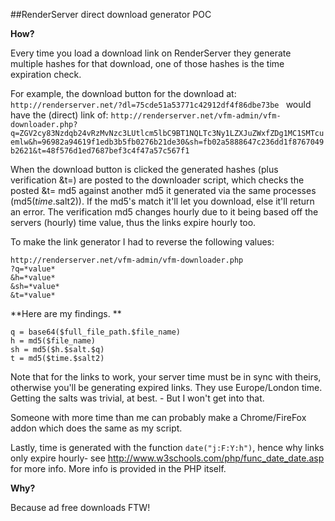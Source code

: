 ##RenderServer direct download generator POC

**How?**

Every time you load a download link on RenderServer they generate multiple hashes for that download, one of those hashes is the time expiration check.

For example, the download button for the download at: ```http://renderserver.net/?dl=75cde51a53771c42912df4f86dbe73be ```
would have the (direct) link of: ```http://renderserver.net/vfm-admin/vfm-downloader.php?q=ZGV2cy83Nzdqb24vRzMvNzc3LUtlcm5lbC9BT1NQLTc3Ny1LZXJuZWxfZDg1MC1SMTcuemlw&h=96982a94619f1edb3b5fb0276b21de30&sh=fb02a5888647c236dd1f8767049b2621&t=48f576d1ed7687bef3c4f47a57c567f1```

When the download button is clicked the generated hashes (plus verification &t=) are posted to the downloader script, which checks the posted &t= md5 against another md5 it generated via the same processes (md5($time.$salt2)). If the md5's match it'll let you download, else it'll return an error. The verification md5 changes hourly due to it being based off the servers (hourly) time value, thus the links expire hourly too.


To make the link generator I had to reverse the following values:
```
http://renderserver.net/vfm-admin/vfm-downloader.php
?q=*value*
&h=*value*
&sh=*value*
&t=*value*
```

**Here are my findings. **
```
q = base64($full_file_path.$file_name)
h = md5($file_name)
sh = md5($h.$salt.$q)
t = md5($time.$salt2)
```
Note that for the links to work, your server time must be in sync with theirs, otherwise you'll be generating expired links. They use Europe/London time.
Getting the salts was trivial, at best. - But I won't get into that. 

Someone with more time than me can probably make a Chrome/FireFox addon which does the same as my script.

Lastly, time is generated with the function ```date("j:F:Y:h")```, hence why links only expire hourly- see http://www.w3schools.com/php/func_date_date.asp for more info.
More info is provided in the PHP itself.

**Why?**

Because ad free downloads FTW!
